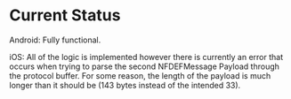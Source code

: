# Current Status
Android: Fully functional.

iOS: All of the logic is implemented however there is currently an error that occurs when trying to parse the second NFDEFMessage Payload through the protocol buffer. For some reason, the length of the payload is much longer than it should be (143 bytes instead of the intended 33).
